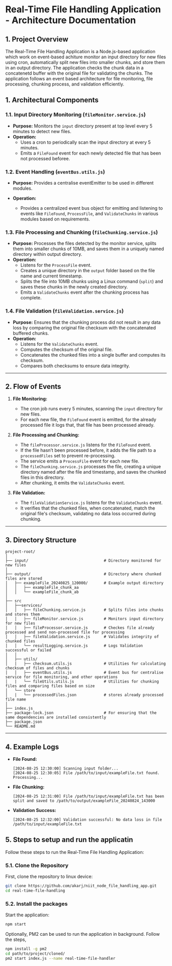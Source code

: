 # Real-Time File Handling Application - Architecture Documentation

## 1. Project Overview

The Real-Time File Handling Application is a Node.js-based application which work on event-based achiture monitor an input directory for new files using cron, automatically split new files into smaller chunks, and store them in an output directory. The application checks the chunk data in a concatenetd buffer with the original file for validating the chunks. The application follows an event based architecture for file monitoring, file processing, chunking process, and validation efficiently.

## 1. Architectural Components

### 1.1. Input Directory Monitoring (`fileMonitor.service.js`)

- **Purpose:** Monitors the `input` directory present at top level every 5 minutes to detect new files.
- **Operation:**
  - Uses a cron to periodically scan the input directory at every 5 minutes.
  - Emits a `FileFound` event for each newly detected file that has been not processed beforee.

### 1.2. Event Handling (`eventBus.utils.js`)

- **Purpose:** Provides a centralise eventEmitter to be used in different modules.

- **Operation:**
  - Provides a centralized event bus object for emitting and listening to events like `FileFound`, `ProcessFile`, and `ValidateChunks` in various modules based on requirements.

### 1.3. File Processing and Chunking (`fileChunking.service.js`)

- **Purpose:** Processes the files detected by the monitor service, splits them into smaller chunks of 10MB, and saves them in a uniquely named directory within output directory.
- **Operation:**
  - Listens for the `ProcessFile` event.
  - Creates a unique directory in the `output` folder based on the file name and current timestamp.
  - Splits the file into 10MB chunks using a Linux command (`split`) and saves these chunks in the newly created directory.
  - Emits a `ValidateChunks` event after the chunking process has complete.

### 1.4. File Validation (`fileValidation.service.js`)

- **Purpose:** Ensures that the chunking process did not result in any data loss by comparing the original file checksum with the concatenated buffered chunks.
- **Operation:**
  - Listens for the `ValidateChunks` event.
  - Computes the checksum of the original file.
  - Concatenates the chunked files into a single buffer and computes its checksum.
  - Compares both checksums to ensure data integrity.

---

## 2. Flow of Events

1. **File Monitoring:**

   - The cron job runs every 5 minutes, scanning the `input` directory for new files.
   - For each new file, the `FileFound` event is emitted, for the already processed file it logs that, that file has been processed already.

2. **File Processing and Chunking:**

   - The `fileProcessor.service.js` listens for the `FileFound` event.
   - If the file hasn’t been processed before, it adds the file path to a `processedFiles` set to prevent re-processing.
   - The service emits a `ProcessFile` event for each new file.
   - The `fileChunking.service.js` processes the file, creating a unique directory named after the file and timestamp, and saves the chunked files in this directory.
   - After chunking, it emits the `ValidateChunks` event.

3. **File Validation:**
   - The `fileValidationService.js` listens for the `ValidateChunks` event.
   - It verifies that the chunked files, when concatenated, match the original file's checksum, validating no data loss occurred during chunking.

---

## 3. Directory Structure

```
project-root/
│
├── input/                                 # Directory monitored for new files
│
├── output/                                # Directory where chunked files are stored
│   ├── exampleFile_20240825_120000/       # Example output directory
│   │   ├── exampleFile_chunk_aa
│   │   └── exampleFile_chunk_ab
│
├── src
│   ├──services/
│   │   ├── fileChunking.service.js        # Splits files into chunks and stores them
│   │   ├── fileMonitor.service.js         # Monitors input directory for new files
│   │   ├── fileProcessor.service.js       # Checkes file already processed and send non-processed file for processing
│   │   ├── fileValidation.service.js      # Validates integrity of chunked files
│   │   └── resultLogging.service.js       # Logs Validation successful or failed
│   │
│   ├── utils/
│   |   ├── checksum.utils.js              # Utilities for calculating checksum of files and chunks
│   │   ├── eventBus.utils.js              # Event bus for centralise service for file monitoring, and other operations
│   |   └── fileUtils.utils.js             # Utilities for chunking files and comparing files based on size
│   └── store
│   |   └── processedFiles.json            # stores already processed file name
│
├── index.js
├── package-lock.json                      # For ensuring that the same dependencies are installed consistently
├── package.json
└── README.md
```

---

## 4. Example Logs

- **File Found:**

  ```
  [2024-08-25 12:30:00] Scanning input folder...
  [2024-08-25 12:30:05] File /path/to/input/exampleFile.txt found. Processing...
  ```

- **File Chunking:**

  ```
  [2024-08-25 12:31:00] File /path/to/input/exampleFile.txt has been split and saved to /path/to/output/exampleFile_20240824_143000
  ```

- **Validation Success:**
  ```
  [2024-08-25 12:32:00] Validation successful: No data loss in file /path/to/input/exampleFile.txt
  ```

## 5. Steps to setup and run the applicatin

Follow these steps to run the Real-Time File Handling Application:

### 5.1. **Clone the Repository**

First, clone the repository to linux device:

```bash
git clone https://github.com/akarj/niit_node_file_handling_app.git
cd real-time-file-handling
```

### 5.2. **Install the packages**

Start the application:

```bash
npm start
```

Optionally, PM2 can be used to run the application in background. Follow the steps,

```bash
npm install -g pm2
cd path/to/project/cloned/
pm2 start index.js --name real-time-file-handler
```

